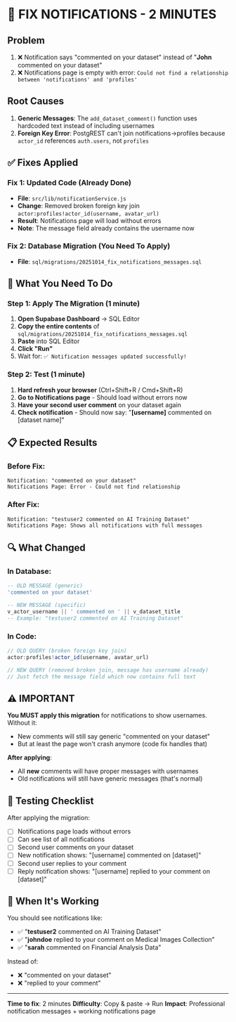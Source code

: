 # 🚨 FIX NOTIFICATIONS - 2 MINUTES

## Problem
1. ❌ Notification says "commented on your dataset" instead of "**John** commented on your dataset"
2. ❌ Notifications page is empty with error: `Could not find a relationship between 'notifications' and 'profiles'`

## Root Causes
1. **Generic Messages**: The `add_dataset_comment()` function uses hardcoded text instead of including usernames
2. **Foreign Key Error**: PostgREST can't join notifications→profiles because `actor_id` references `auth.users`, not `profiles`

## ✅ Fixes Applied

### Fix 1: Updated Code (Already Done)
- **File**: `src/lib/notificationService.js`
- **Change**: Removed broken foreign key join `actor:profiles!actor_id(username, avatar_url)`
- **Result**: Notifications page will load without errors
- **Note**: The message field already contains the username now

### Fix 2: Database Migration (You Need To Apply)
- **File**: `sql/migrations/20251014_fix_notifications_messages.sql`

## 🎯 What You Need To Do

### Step 1: Apply The Migration (1 minute)

1. **Open Supabase Dashboard** → SQL Editor
2. **Copy the entire contents** of `sql/migrations/20251014_fix_notifications_messages.sql`
3. **Paste** into SQL Editor
4. **Click "Run"**
5. Wait for: `✅ Notification messages updated successfully!`

### Step 2: Test (1 minute)

1. **Hard refresh your browser** (Ctrl+Shift+R / Cmd+Shift+R)
2. **Go to Notifications page** - Should load without errors now
3. **Have your second user comment** on your dataset again
4. **Check notification** - Should now say: "**[username]** commented on [dataset name]"

## 📋 Expected Results

### Before Fix:
```
Notification: "commented on your dataset"
Notifications Page: Error - Could not find relationship
```

### After Fix:
```
Notification: "testuser2 commented on AI Training Dataset"
Notifications Page: Shows all notifications with full messages
```

## 🔍 What Changed

### In Database:
```sql
-- OLD MESSAGE (generic)
'commented on your dataset'

-- NEW MESSAGE (specific)
v_actor_username || ' commented on ' || v_dataset_title
-- Example: "testuser2 commented on AI Training Dataset"
```

### In Code:
```javascript
// OLD QUERY (broken foreign key join)
actor:profiles!actor_id(username, avatar_url)

// NEW QUERY (removed broken join, message has username already)
// Just fetch the message field which now contains full text
```

## ⚠️ IMPORTANT

**You MUST apply this migration** for notifications to show usernames. Without it:
- New comments will still say generic "commented on your dataset"
- But at least the page won't crash anymore (code fix handles that)

**After applying**:
- All **new** comments will have proper messages with usernames
- Old notifications will still have generic messages (that's normal)

## 🧪 Testing Checklist

After applying the migration:
- [ ] Notifications page loads without errors
- [ ] Can see list of all notifications
- [ ] Second user comments on your dataset
- [ ] New notification shows: "[username] commented on [dataset]"
- [ ] Second user replies to your comment
- [ ] Reply notification shows: "[username] replied to your comment on [dataset]"

## 🎉 When It's Working

You should see notifications like:
- ✅ "**testuser2** commented on AI Training Dataset"
- ✅ "**johndoe** replied to your comment on Medical Images Collection"
- ✅ "**sarah** commented on Financial Analysis Data"

Instead of:
- ❌ "commented on your dataset"
- ❌ "replied to your comment"

---

**Time to fix**: 2 minutes
**Difficulty**: Copy & paste → Run
**Impact**: Professional notification messages + working notifications page
